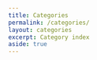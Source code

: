 ```yaml
---
title: Categories
permalink: /categories/
layout: categories
excerpt: Category index
aside: true
---
```

